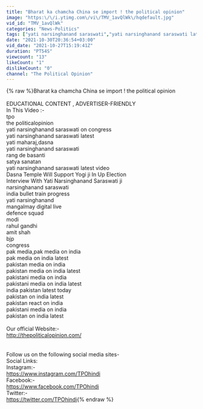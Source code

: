 ```yaml
---
title: "Bharat ka chamcha China se import ! the political opinion"
image: "https:\/\/i.ytimg.com\/vi\/TMV_1avQlWk\/hqdefault.jpg"
vid_id: "TMV_1avQlWk"
categories: "News-Politics"
tags: ["yati narsinghanand saraswati","yati narsinghanand saraswati latest","narsinghanand saraswati"]
date: "2021-10-30T20:36:54+03:00"
vid_date: "2021-10-27T15:19:41Z"
duration: "PT54S"
viewcount: "13"
likeCount: "1"
dislikeCount: "0"
channel: "The Political Opinion"
---
```

{% raw %}Bharat ka chamcha China se import ! the political opinion<br /><br />EDUCATIONAL CONTENT , ADVERTISER-FRIENDLY<br />In This Video :-<br />tpo<br />the politicalopinion<br />yati narsinghanand saraswati on congress<br />yati narsinghanand saraswati latest<br />yati maharaj,dasna<br />yati narsinghanand saraswati<br />rang de basanti<br />satya sanatan<br />yati narsinghanand saraswati latest video<br />Dasna Temple Will Support Yogi ji In Up Election<br />Interview With Yati Narsinghanand Saraswati ji<br />narsinghanand saraswati<br />india bullet train progress<br />yati narsinghanand<br />mangalmay digital live<br />defence squad<br />modi<br />rahul gandhi<br />amit shah<br />bjp<br />congress<br />pak media,pak media on india<br />pak media on india latest<br />pakistan media on india<br />pakistan media on india latest<br />pakistani media on india<br />pakistani media on india latest<br />india pakistan latest today<br />pakistan on india latest<br />pakistan react on india<br />pakistani media on india<br />pakistan on india latest<br /><br />Our official Website:-<br /><a rel="nofollow" target="blank" href="http://thepoliticalopinion.com/​">http://thepoliticalopinion.com/​</a><br /><br /><br />Follow us on the following social media sites-<br />Social Links:<br />Instagram:- <br /><a rel="nofollow" target="blank" href="https://www.instagram.com/TPOhindi">https://www.instagram.com/TPOhindi</a><br />Facebook:- <br /><a rel="nofollow" target="blank" href="https://www.facebook.com/TPOhindi">https://www.facebook.com/TPOhindi</a><br />Twitter:-<br /><a rel="nofollow" target="blank" href="https://twitter.com/TPOhindi">https://twitter.com/TPOhindi</a>{% endraw %}
